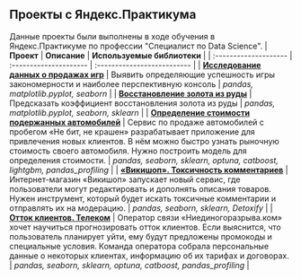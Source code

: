## Проекты с Яндекс.Практикума
Данные проекты были выполнены в ходе обучения в Яндекс.Практикуме по профессии "Специалист по Data Science".
| **Проект**            | **Описание**           | **Используемые библиотеки** |
| :-------------------- | :--------------------- | :-------------------------- |
| [**Исследование данных о продажах игр**](https://github.com/NikolaiKovyakh/kovyakh-practikum-projects/tree/main/Successful_game_genres_and_platform) | Выявить определяющие успешность игры закономерности и наиболее перспективную консоль | *pandas, matplotlib.pyplot, seaborn* |
| [**Восстановление золота из руды**](https://github.com/NikolaiKovyakh/kovyakh-practikum-projects/tree/main/Gold_concentration_calc) | Предсказать коэффициент восстановления золота из руды | *pandas, matplotlib.pyplot, seaborn, sklearn* |
| [**Определение стоимости подержанных автомобилей**](https://github.com/NikolaiKovyakh/kovyakh-practikum-projects/tree/main/Used_car_prices) | Сервис по продаже автомобилей с пробегом «Не бит, не крашен» разрабатывает приложение для привлечения новых клиентов. В нём можно быстро узнать рыночную стоимость своего автомобиля. Нужно построить модель для определения стоимости.  | *pandas, seaborn, sklearn, optuna, catboost, lightgbm, pandas_profiling* |
| [**«Викишоп». Токсичность комментариев**](https://github.com/NikolaiKovyakh/kovyakh-practikum-projects/tree/main/NLP_toxic_descriptions) | Интернет-магазин «Викишоп» запускает новый сервис, где пользователи могут редактировать и дополнять описания товаров. Нужен инструмент, который будет искать токсичные комментарии и отправлять их на модерацию.  | *pandas, seaborn, sklearn, Detoxify* |
| [**Отток клиентов. Телеком**](https://github.com/NikolaiKovyakh/kovyakh-practikum-projects/tree/main/Telecom_churn) | Оператор связи «Ниединогоразрыва.ком» хочет научиться прогнозировать отток клиентов. Если выяснится, что пользователь планирует уйти, ему будут предложены промокоды и специальные условия. Команда оператора собрала персональные данные о некоторых клиентах, информацию об их тарифах и договорах. | *pandas, seaborn, sklearn, optuna, catboost, pandas_profiling* |
